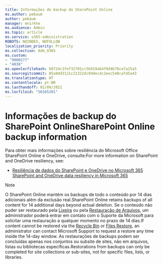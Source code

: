 ```yaml
---
title: Informações de backup do SharePoint Online
ms.author: pebaum
author: pebaum
manager: mnirkhe
ms.audience: Admin
ms.topic: article
ms.service: o365-administration
ROBOTS: NOINDEX, NOFOLLOW
localization_priority: Priority
ms.collection: Adm_O365
ms.custom:
- "9000277"
- "4838"
ms.openlocfilehash: b9724c3fef32701cc5b919a64f9d4b78ce7a15a5
ms.sourcegitcommit: 05a9dd3121c21322dc9ddec4c2eec548cafd5a43
ms.translationtype: HT
ms.contentlocale: pt-BR
ms.lasthandoff: 02/09/2021
ms.locfileid: "50165201"
---
```

# <a name="sharepoint-online-backup-information"></a><span data-ttu-id="c760a-102">Informações de backup do SharePoint Online</span><span class="sxs-lookup"><span data-stu-id="c760a-102">SharePoint Online backup information</span></span>

<span data-ttu-id="c760a-103">Para obter mais informações sobre resiliência do Microsoft Office SharePoint Online e OneDrive, consulte:</span><span class="sxs-lookup"><span data-stu-id="c760a-103">For more information on SharePoint and OneDrive resiliency, see:</span></span>

- [<span data-ttu-id="c760a-104">Resiliência de dados do SharePoint e OneDrive no Microsoft 365 </span><span class="sxs-lookup"><span data-stu-id="c760a-104">SharePoint and OneDrive data resiliency in Microsoft 365</span></span>](https://docs.microsoft.com/compliance/assurance/assurance-sharepoint-onedrive-data-resiliency)

> [!NOTE]
> <span data-ttu-id="c760a-105">O SharePoint Online mantém os backups de todo o conteúdo por 14 dias adicionais além da exclusão real.</span><span class="sxs-lookup"><span data-stu-id="c760a-105">SharePoint Online retains backups of all content for 14 additional days beyond actual deletion.</span></span> <span data-ttu-id="c760a-106">Se o conteúdo não puder ser restaurado pela [Lixeira](https://support.microsoft.com/office/restore-deleted-items-from-the-site-collection-recycle-bin-5fa924ee-16d7-487b-9a0a-021b9062d14b) ou pela [Restauração de Arquivos](https://support.microsoft.com/office/restore-your-onedrive-fa231298-759d-41cf-bcd0-25ac53eb8a15), um administrador poderá entrar em contato com o Suporte da Microsoft para solicitar uma restauração a qualquer momento no prazo de 14 dias.</span><span class="sxs-lookup"><span data-stu-id="c760a-106">If content cannot be restored via the [Recycle Bin](https://support.microsoft.com/office/restore-deleted-items-from-the-site-collection-recycle-bin-5fa924ee-16d7-487b-9a0a-021b9062d14b) or [Files Restore](https://support.microsoft.com/office/restore-your-onedrive-fa231298-759d-41cf-bcd0-25ac53eb8a15), an administrator can contact Microsoft Support to request a restore any time inside the 14-day window.</span></span> <span data-ttu-id="c760a-107">As restaurações de backups podem ser concluídas apenas nos conjuntos ou subsite de sites, não em arquivos, listas ou bibliotecas específicas.</span><span class="sxs-lookup"><span data-stu-id="c760a-107">Restorations from backups can only be completed for site collections or sub-sites, not for specific files, lists, or libraries.</span></span>
